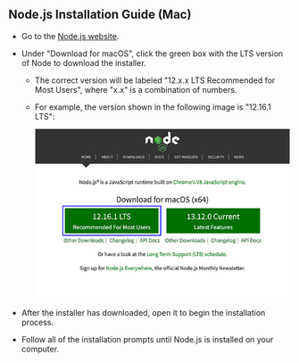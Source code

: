 ## Node.js Installation Guide (Mac)

* Go to the [Node.js website](https://nodejs.org/en).

* Under "Download for macOS", click the green box with the LTS version of Node to download the installer.

  * The correct version will be labeled "12.x.x LTS Recommended for Most Users", where "x.x" is a combination of numbers.

  * For example, the version shown in the following image is "12.16.1 LTS":

    ![Node.js website with LTS version of Node installer highlighted](./assets/09-node-nodejs-demo-05.png)

* After the installer has downloaded, open it to begin the installation process.

* Follow all of the installation prompts until Node.js is installed on your computer.
